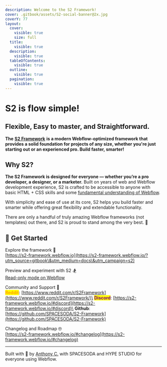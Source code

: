 ```yaml
---
description: Welcome to the S2 Framework!
cover: .gitbook/assets/S2-social-banner@2x.jpg
coverY: 77
layout:
  cover:
    visible: true
    size: full
  title:
    visible: true
  description:
    visible: true
  tableOfContents:
    visible: true
  outline:
    visible: true
  pagination:
    visible: true
---
```


# S2 is flow simple!

## Flexible, Easy to master, and Straightforward.

**The** [**S2 Framework**](https://s2-framework.webflow.io/?utm_source=gitbook\&utm_medium=docs\&utm_campaign=s2) **is a modern Webflow-optimized framework that provides a solid foundation for projects of any size, whether you're just starting out or an experienced pro. Build faster, smarter!**



## Why S2?

**The S2 Framework is designed for everyone — whether you’re a pro developer, a designer, or a marketer.** Built on years of web and Webflow development experience, S2 is crafted to be accessible to anyone with basic HTML + CSS skills and some [fundamental understanding of Webflow](https://university.webflow.com/docs).

With simplicity and ease of use at its core, S2 helps you build faster and smarter while offering great flexibility and extendable functionality.

There are only a handful of truly amazing Webflow frameworks (not templates) out there, and S2 is proud to stand among the very best. 🤘



## :tada: Get Started

Explore the framework 🚀\
[https://s2-framework.webflow.io](https://s2-framework.webflow.io/?utm_source=gitbook\&utm_medium=docs\&utm_campaign=s2)

Preview and experiment with S2 :snowboarder:\
[Read-only mode on Webflow](https://s2-framework.webflow.io/#preview)

Community and Support 🛟\
<mark style="color:orange;">**Reddit**</mark>: [https://www.reddit.com/r/S2Framework](https://www.reddit.com/r/S2Framework/)\
<mark style="color:purple;">**Discord**</mark>: [https://s2-framework.webflow.io/#discord](https://s2-framework.webflow.io/#discord)\
**Github**: [https://github.com/SPACESODA/S2-Framework](https://github.com/SPACESODA/S2-Framework)

Changelog and Roadmap 🤓\
[https://s2-framework.webflow.io/#changelog](https://s2-framework.webflow.io/#changelog)





***

Built with 🤍 by [Anthony C.](https://x.com/anthonycxc) with SPACESODA and HYPE STUDIO for everyone using Webflow.



